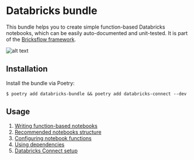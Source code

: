 # Databricks bundle

This bundle helps you to create simple function-based Databricks notebooks, which can be easily auto-documented and unit-tested. It is part of the [Bricksflow framework](https://github.com/bricksflow/bricksflow).

![alt text](docs/function-based-notebook.png "Databricks function-based notebook example")

## Installation

Install the bundle via Poetry:

```
$ poetry add databricks-bundle && poetry add databricks-connect --dev
```

## Usage

1. [Writing function-based notebooks](docs/function-based-notebooks.md)
1. [Recommended notebooks structure](docs/structure.md)
1. [Configuring notebook functions](docs/configuration.md)
1. [Using dependencies](docs/dependencies.md)
1. [Databricks Connect setup](docs/databricks-connect.md)
